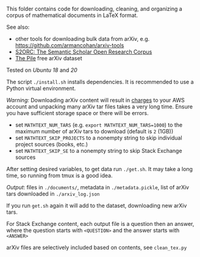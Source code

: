 This folder contains code for downloading, cleaning, and organizing a corpus of
mathematical documents in LaTeX format.

See also:
* other tools for downloading bulk data from arXiv, e.g. https://github.com/armancohan/arxiv-tools
* [S2ORC: The Semantic Scholar Open Research Corpus](https://arxiv.org/pdf/1911.02782.pdf)
* [The Pile](https://www.gwern.net/Variables#data) free arXiv dataset

Tested on _Ubuntu 18_ and _20_

The script `./install.sh` installs dependencies.
It is recommended to use a Python virtual environment.

_Warning:_ Downloading arXiv content will result in
[charges](https://aws.amazon.com/s3/pricing/) to your AWS
account and unpacking many arXiv tar files takes a very long time.
Ensure you have sufficient storage space or there will be errors.

* set `MATHTEXT_NUM_TARS` (e.g. `export MATHTEXT_NUM_TARS=1000`) to the maximum
  number of arXiv tars to download (default is `2` (1GB))
* set `MATHTEXT_SKIP_PROJECTS` to a nonempty string to skip individual project
  sources (books, etc.)
* set `MATHTEXT_SKIP_SE` to a nonempty string to skip Stack Exchange sources

After setting desired variables, to get data run `./get.sh`.
It may take a long time, so running from tmux is a good idea.

_Output_: files in `./documents/`, metadata in `./metadata.pickle`,
list of arXiv tars downloaded in `./arxiv_log.json`

If you run `get.sh` again it will add to the dataset, downloading new
arXiv tars.

For Stack Exchange content, each output file is a question then an answer,
where the question starts with `<QUESTION>` and the answer starts with
`<ANSWER>`

arXiv files are selectively included based on contents, see
`clean_tex.py`

